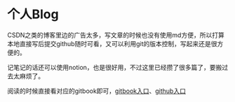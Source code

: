 # 个人Blog
CSDN之类的博客里边的广告太多，写文章的时候也没有使用md方便，所以打算本地直接写后提交github随时可看，又可以利用git的版本控制，写起来还是很方便的。

记笔记的话还可以使用notion，也是很好用，不过这里已经攒了很多篇了，要搬过去太麻烦了。

阅读的时候直接看对应的gitbook即可，[gitbook入口](https://nixum.gitbook.io/blog/note)、[github入口](https://github.com/Nixum/Java-Note)
